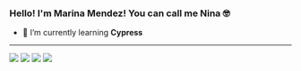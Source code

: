 ### Hello! I'm Marina Mendez! You can call me Nina 🤓
- 🌱 I’m currently learning <b>Cypress</b>
<hr>
<!-- <div>
  <a href="https://github.com/marinamaraujo">
  <img height="180em" src="https://github-readme-stats.vercel.app/api?username=marinamaraujo&show_icons=true&theme=nord&include_all_commits=true&count_private=true"/>
 <!-- <img height="180em" src="https://github-readme-stats.vercel.app/api/top-langs/?username=marinamaraujo&layout=compact&langs_count=7&theme=nord"/>
</div> -->
<!-- <div style="display: inline_block"><br>
  <img align="right" alt="Nina-gif" src="https://media.discordapp.net/attachments/880447678851469315/880456868936437790/hello-1.gif">
</div> </div> -->
<div> 
  <a href="https://instagram.com/mah.mendez" target="_blank"><img src="https://img.shields.io/badge/-Instagram-%23E4405F?style=for-the-badge&logo=instagram&logoColor=white" target="_blank"></a>
 	<a href="https://www.twitch.tv/NinaPkyBlinders" target="_blank"><img src="https://img.shields.io/badge/Twitch-9146FF?style=for-the-badge&logo=twitch&logoColor=white" target="_blank"></a>
  <a href = "mailto:mamendezaraujo@gmail.com"><img src="https://img.shields.io/badge/-Gmail-%23333?style=for-the-badge&logo=gmail&logoColor=white" target="_blank"></a>
  <a href="https://www.linkedin.com/in/marina-mendez-araujo" target="_blank"><img src="https://img.shields.io/badge/-LinkedIn-%230077B5?style=for-the-badge&logo=linkedin&logoColor=white" target="_blank"></a> 
 
  <!-- ![Snake animation](https://github.com/marinamaraujo/marinamaraujo/blob/output/github-contribution-grid-snake.svg)-->
 
</div>

